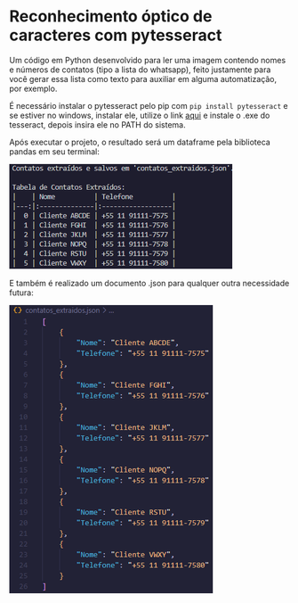 # Reconhecimento óptico de caracteres com pytesseract
Um código em Python desenvolvido para ler uma imagem contendo nomes e números de contatos (tipo a lista do whatsapp), feito justamente para você gerar essa lista como texto para auxiliar em alguma automatização, por exemplo.

É necessário instalar o pytesseract pelo pip com ``` pip install pytesseract ``` e se estiver no windows, instalar ele, utilize o link <a href="https://github.com/tesseract-ocr/tesseract/releases/download/5.5.0/tesseract-ocr-w64-setup-5.5.0.20241111.exe">aqui</a> e instale o .exe do tesseract, depois insira ele no PATH do sistema.

Após executar o projeto, o resultado será um dataframe pela biblioteca pandas em seu terminal:

![Imagem do dataframe](https://github.com/AX414/pytesseract-ocr/blob/main/screenshots/1.jpg)

E também é realizado um documento .json para qualquer outra necessidade futura:

![Imagem do Json](https://github.com/AX414/pytesseract-ocr/blob/main/screenshots/2.jpg)
